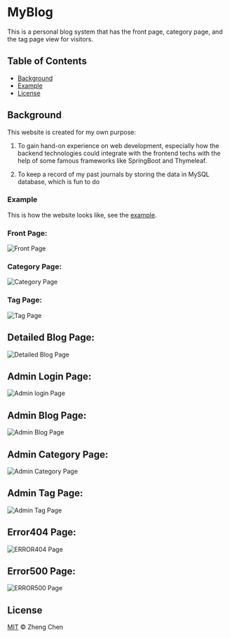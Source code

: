 # MyBlog
This is a personal blog system that has the front page, category page, and the tag page view for visitors.

## Table of Contents

- [Background](#background)
- [Example](#example)
- [License](#license)

## Background
This website is created for my own purpose:
1. To gain hand-on experience on web development, especially how the backend technologies could integrate with the frontend techs with
   the help of some famous frameworks like SpringBoot and Thymeleaf.
   
2. To keep a record of my past journals by storing the data in MySQL database, which is fun to do


### Example

This is how the website looks like, see the [example](example/).
### Front Page:
![Front Page](https://github.com/zhengc/MyBlog/blob/main/doc/Index.png)

### Category Page:
![Category Page](https://github.com/zhengc/MyBlog/blob/main/doc/Categories.png)

### Tag Page:
![Tag Page](https://github.com/zhengc/MyBlog/blob/main/doc/tags.png)

## Detailed Blog Page:
![Detailed Blog Page](https://github.com/zhengc/MyBlog/blob/main/doc/DetailPage.png)

## Admin Login Page:
![Admin login Page](https://github.com/zhengc/MyBlog/blob/main/doc/Admin_login.png)

## Admin Blog Page:
![Admin Blog Page](https://github.com/zhengc/MyBlog/blob/main/doc/Admin_blog.png)

## Admin Category Page:
![Admin Category Page](https://github.com/zhengc/MyBlog/blob/main/doc/Admin_category.png)

## Admin Tag Page:
![Admin Tag Page](https://github.com/zhengc/MyBlog/blob/main/doc/Admin_tag.png)

## Error404 Page:
![ERROR404 Page](https://github.com/zhengc/MyBlog-backend/blob/main/doc/Error404.png)

## Error500 Page:
![ERROR500 Page](https://github.com/zhengc/MyBlog-backend/blob/main/doc/Error500.png)

## License

[MIT](LICENSE) © Zheng Chen
